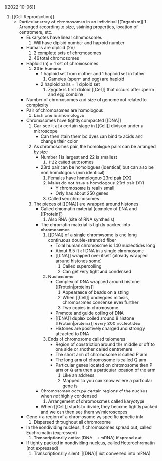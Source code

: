 [[2022-10-06]]

1. [[Cell Reproduction]]
	- Particular array of chromosomes in an individual [[Organism]]
			1. Arranged according to size, staining properties, location of centromere, etc.
		- Eukaryotes have linear chromosomes
			1. Will have diploid number and haploid number
		- Humans are diploid (2n)
			1. 2 complete sets of chromosomes
			2. 46 total chromosomes
		- Haploid (n) = 1 set of chromosomes 
			1. 23 in humans
				- 1 haploid set from mother and 1 haploid set in father
					1. Gametes (sperm and egg) are haploid
				- 2 haploid pairs = 1 diploid set
					1. Zygote is first diploid [[Cell]] that occurs after sperm and egg combine
		- Number of chromosomes and size of genome not related to complexity
		- Pair of chromosomes are homologous
			1. Each one is a homologue
		- Chromosomes have tightly compacted [[DNA]]
			1. Can see it at a certain stage in [[Cell]] division under a microscope
				- Can then stain them bc dyes can bind to acids and change their color
			2. As chromosomes pair, the homologue pairs can be arranged by size
				- Number 1 is largest and 22 is smallest
					1. 1-22 called autosomes
				- 23rd pair can be homologues (identical) but can also be non homologous (non identical)
					1. Females have homologous 23rd pair (XX)
					2. Males do not have a homologous 23rd pair (XY)
						- Y chromosome is really small
						- Only has about 250 genes
					1. Called sex chromosomes
			3. The pieces of [[DNA]] are wrapped around histones
				- Called chromatin material (complex of DNA and [[Protein]])
					1. Also RNA (site of RNA synthesis)
				- The chromatin material is tightly packed into chromosomes
					1. [[DNA]] of a single chromosome is one long continuous double-stranded fiber
						- Total human chromosome is 140 nucleotides long
						- About 6.5 ft of DNA in a single chromosome
						- [[DNA]] wrapped over itself (already wrapped around histones some)
							1. Called supercoiling
							2. Can get very tight and condensed 
					2. Nucleosome
						- Complex of DNA wrapped around histone [[Protein|proteins]]
							1. Appearance of beads on a string
							2. When [[Cell]] undergoes mitosis, chromosomes condense even further
							3. Two copies in chromosome
						- Promote and guide coiling of DNA
						- [[DNA]] duplex coiled around 8 histone [[Protein|proteins]] every 200 nucleotides
						- Histones are positively charged and strongly attracted to DNA
					3. Ends of chromosome called telomeres 
						- Region of constriction around the middle or off to one side or another called centromere
						- The short arm of chromosome is called P arm
						- The long arm of chromosome is called Q arm
						- Particular genes located on chromosome then P arm or Q arm then a particular location of the arm
							1. Like an address
							2. Mapped so you can know where a particular gene is
				- Chromosomes occupy certain regions of the nucleus when *not* highly condensed
					1. Arrangement of chromosomes called karyotype 
				- When [[Cell]] starts to divide, they become tightly packed and we can then see them w/ microscopes
		- Gene = a region of a chromosome w/ specific genetic info
			1. Dispersed throughout all chromosome
		- In the nondividing nucleus, if chromosomes spread out, called Euchromatin (expressed)
			1. Transcriptionally active (DNA --> mRNA) if spread out
		- If tightly packed in nondividing nucleus, called Heterochromatin (not expressed)
			1. Transcriptionally silent ([[DNA]] not converted into mRNA)
